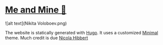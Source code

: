 # [Me and Mine 🏡](https://hugo-viewframe.netlify.app)

![alt text](Nikita Voloboev.png)




The website is statically generated with [Hugo](https://github.com/gohugoio/hugo). 
It uses a customized [Minimal](https://github.com/calintat/minimal) theme. 
Much credit is due [Nicola Hibbert](https://github.com/nikki)

